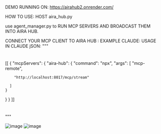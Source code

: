 

DEMO RUNNING ON: https://airahub2.onrender.com/

HOW TO USE: HOST aira_hub.py 

use agent_manager.py to RUN MCP SERVERS AND BROADCAST THEM INTO AIRA HUB.

CONNECT YOUR MCP CLIENT TO AIRA HUB : EXAMPLE CLAUDE: 
USAGE IN CLAUDE jSON: 
"""
# 
[[
{
  "mcpServers": {
    "aira-hub": {
      "command": "npx",
      "args": [
        "mcp-remote",

        "http://localhost:8017/mcp/stream"

      ]
    }
  }
}
]]
#
"""


![image](https://github.com/user-attachments/assets/72226304-6a0e-47e6-b788-19db2fe9f63d)
![image](https://github.com/user-attachments/assets/50b31f8e-7a46-4d2c-b072-0b596dfaf1db)
